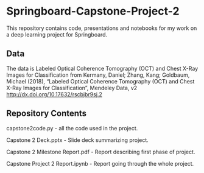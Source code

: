 # Springboard-Capstone-Project-2
This repository contains code, presentations and notebooks for my work on a deep learning project for Springboard.


## Data
The data is Labeled Optical Coherence Tomography (OCT) and Chest X-Ray Images
for Classification from Kermany, Daniel; Zhang, Kang; Goldbaum, Michael (2018),
“Labeled Optical Coherence Tomography (OCT) and Chest X-Ray Images for
Classification”, Mendeley Data, v2
http://dx.doi.org/10.17632/rscbjbr9sj.2

## Repository Contents
capstone2code.py - all the code used in the project.

Capstone 2 Deck.pptx - Slide deck summarizing project.

Capstone 2 Milestone Report.pdf - Report describing first phase of project.

Capstone Project 2 Report.ipynb - Report going through the whole project.

